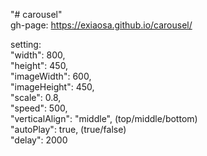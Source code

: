 "# carousel"   
gh-page: https://exiaosa.github.io/carousel/    

setting:  
"width": 800,  
"height": 450,  
"imageWidth": 600,  
"imageHeight": 450,  
"scale": 0.8,  
"speed": 500,  	
"verticalAlign": "middle",  (top/middle/bottom)  
"autoPlay": true,  (true/false)  
"delay": 2000  
